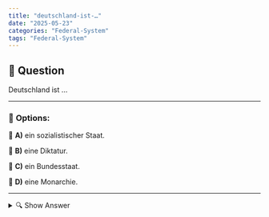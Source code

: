 ```yaml
---
title: "deutschland-ist-…"
date: "2025-05-23"
categories: "Federal-System"
tags: "Federal-System"
---
```


## 📌 **Question**

Deutschland ist …



---

### 📝 **Options:**

🔘 **A)** ein sozialistischer Staat.

🔘 **B)** eine Diktatur.

🔘 **C)** ein Bundesstaat.

🔘 **D)** eine Monarchie.

---

<details>
  <summary>🔍 Show Answer</summary>

  <p>
💡  <b>Correct Answer:</b>  c
  </p>
  <p>
    📖<b>Explanation:</b>
    Deutschland ist bekannt für seine politische Struktur und Geschichte. Seit der Gründung der Bundesrepublik im Jahr 1949 hat Deutschland sich als föderaler, demokratischer Staat etabliert. Es besteht aus 16 Bundesländern, die jeweils ihre eigene Regierung haben, und wird durch eine parlamentarische Demokratie regiert. Die Staatsform der Bundesrepublik Deutschland ist ein Bundesstaat und keine Monarchie, Diktatur oder sozialistischer Staat. Dies sichert die Rechte und Freiheiten der Bürger durch ein komplexes System von Checks and Balances sowie zahlreiche institutionelle Sicherungen ab.
  </p>
</details>
